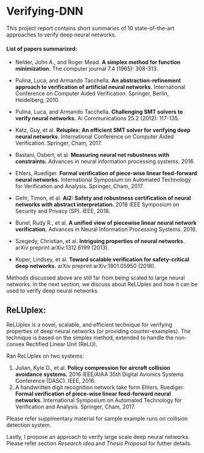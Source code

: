 # Verifying-DNN

This project report contains short summaries of 10 state-of-the-art approaches to verify deep neural networks.

#### List of papers summarized:
* Nelder, John A., and Roger Mead. **A simplex method for function minimization.** The computer journal 7.4 (1965): 308-313.

* Pulina, Luca, and Armando Tacchella. **An abstraction-refinement approach to verification of artificial neural networks.** International Conference on Computer Aided Verification. Springer, Berlin, Heidelberg, 2010.

* Pulina, Luca, and Armando Tacchella. **Challenging SMT solvers to verify neural networks.** Ai Communications 25.2 (2012): 117-135.

* Katz, Guy, et al. **Reluplex: An efficient SMT solver for verifying deep neural networks.** International Conference on Computer Aided Verification. Springer, Cham, 2017.

* Bastani, Osbert, et al. **Measuring neural net robustness with constraints.** Advances in neural information processing systems. 2016.

* Ehlers, Ruediger. **Formal verification of piece-wise linear feed-forward neural networks.** International Symposium on Automated Technology for Verification and Analysis. Springer, Cham, 2017.

* Gehr, Timon, et al. **Ai2: Safety and robustness certification of neural networks with abstract interpretation.** 2018 IEEE Symposium on Security and Privacy (SP). IEEE, 2018.

* Bunel, Rudy R., et al. **A unified view of piecewise linear neural network verification.** Advances in Neural Information Processing Systems. 2018.

* Szegedy, Christian, et al. **Intriguing properties of neural networks.** arXiv preprint arXiv:1312.6199 (2013).

* Kuper, Lindsey, et al. **Toward scalable verification for safety-critical deep networks.** arXiv preprint arXiv:1801.05950 (2018).

Methods discussed above are still far from being scaled to large neural networks. In the next section, we discuss about ReLUplex and how it can be used to verify deep neural networks.

## ReLUplex: 
ReLUplex is a  novel, scalable, and efficient technique for verifying properties of deep neural networks (or providing counter-examples). The technique is based on the simplex method, extended to handle the non-convex Rectified Linear Unit (ReLU).

Ran ReLUplex on two systems:
1. Julian, Kyle D., et al. **Policy compression for aircraft collision avoidance systems.** 2016 IEEE/AIAA 35th Digital Avionics Systems Conference (DASC). IEEE, 2016.
2. A handwritten digit recognition network take form Ehlers, Ruediger. **Formal verification of piece-wise linear feed-forward neural networks.** International Symposium on Automated Technology for Verification and Analysis. Springer, Cham, 2017.

Please refer supplmentary material for sample example runs on collision detection  system.

Lastly, I propose an approach to verify large scale deep neural networks. Please refer section *Research idea* and *Thesis Proposal* for futher details. 
